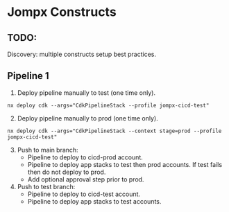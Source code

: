# Jompx Constructs

## TODO:
Discovery: multiple constructs setup best practices.

## Pipeline 1
1. Deploy pipeline manually to test (one time only).
```
nx deploy cdk --args="CdkPipelineStack --profile jompx-cicd-test"
```
2. Deploy pipeline manually to prod (one time only).
```
nx deploy cdk --args="CdkPipelineStack --context stage=prod --profile jompx-cicd-test"
```
3. Push to main branch:
	- Pipeline to deploy to cicd-prod account.
	- Pipeline to deploy app stacks to test then prod accounts. If test fails then do not deploy to prod.
	- Add optional approval step prior to prod.
4. Push to test branch:
	- Pipeline to deploy to cicd-test account.
	- Pipeline to deploy app stacks to test accounts.